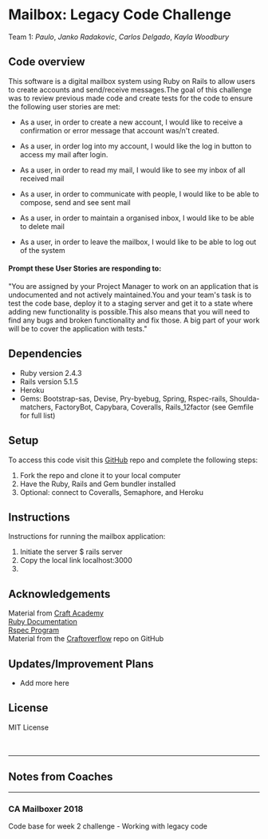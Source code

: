


# Mailbox: Legacy Code Challenge
Team 1: *Paulo*, *Janko Radakovic*, *Carlos Delgado*, *Kayla Woodbury*

## Code overview
This software is a digital mailbox system using Ruby on Rails to allow users to create accounts and send/receive messages.The goal of this challenge was to review previous made code and create tests for the code to ensure the following user stories are met:

* As a user, in order to create a new account, I would like to receive a confirmation or error message that account was/n't created.

* As a user, in order log into my account, I would like the log in button to access my mail after login.

* As a user, in order to read my mail, I would like to see my inbox of all received mail

* As a user, in order to communicate with people, I would like to be able to compose, send and see sent mail

* As a user, in order to maintain a organised inbox, I would like to be able to delete mail

* As a user, in order to leave the mailbox, I would like to be able to log out of the system



#### Prompt these User Stories are responding to:
"You are assigned by your Project Manager to work on an application that is undocumented and not actively maintained.You and your team's task is to test the code base, deploy it to a staging server and get it to a state where adding new functionality is possible.This also means that you will need to find any bugs and broken functionality and fix those. A big part of your work will be to cover the application with tests."

## Dependencies

* Ruby version 2.4.3
* Rails version 5.1.5
* Heroku
* Gems: Bootstrap-sas, Devise, Pry-byebug, Spring, Rspec-rails, Shoulda-matchers, FactoryBot, Capybara, Coveralls, Rails_12factor (see Gemfile for full list)


## Setup
To access this code visit this [GitHub](https://github.com/Carltesio/legacy_team1_2020) repo and complete the following steps:

1. Fork the repo and clone it to your local computer
2. Have the Ruby, Rails and Gem bundler installed
3. Optional: connect to Coveralls, Semaphore, and Heroku 

## Instructions
Instructions for running the mailbox application:
1. Initiate the server
        $ rails server
2. Copy the local link
        localhost:3000
3. 


## Acknowledgements
Material from [Craft Academy](learn.craftacademy.co) <br>
[Ruby Documentation](rubymonstas.org) <br>
[Rspec Program](rspec.info) <br>
Material from the [Craftoverflow](https://github.com/CraftAcademy/CraftOverflow) repo on GitHub <br>


## Updates/Improvement Plans
* Add more here


## License
MIT License <br><br><br>

---

## Notes from Coaches

----

### CA Mailboxer 2018

Code base for week 2 challenge - Working with legacy code
